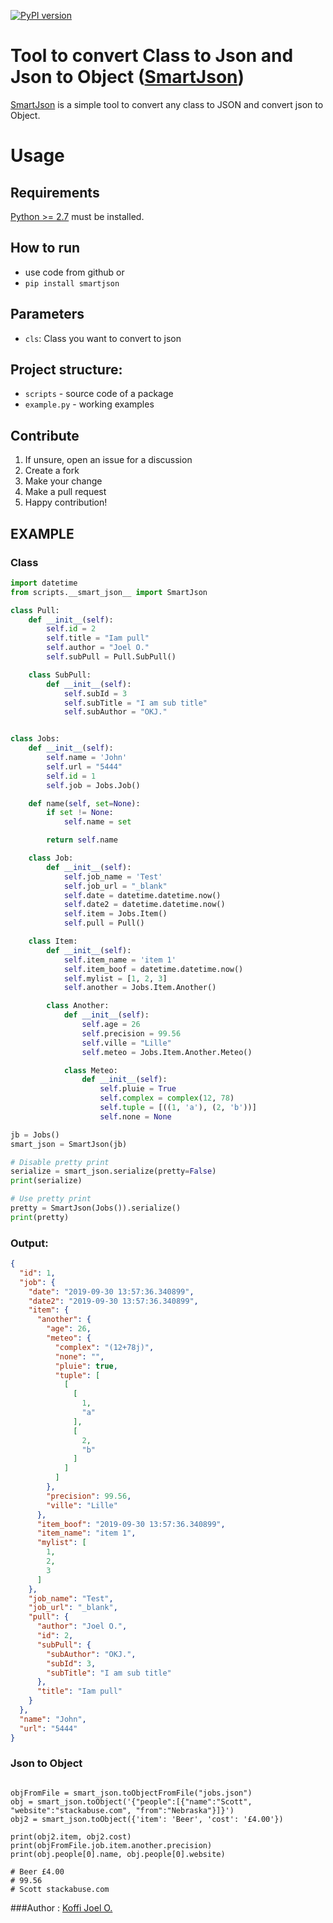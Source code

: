 [![PyPI version](https://badge.fury.io/py/smartjson.svg)](https://pypi.org/project/smartjson/1.0.0/)
# Tool to convert Class to Json and Json to Object ([SmartJson](https://github.com/koffiisen/SmartJson))

[SmartJson](https://github.com/koffiisen/SmartJson) is a simple tool to convert any class to JSON and convert json to Object.

# Usage

## Requirements

[Python >= 2.7](https://www.python.org/downloads/) must be installed.

## How to run
* use code from github or
* `pip install smartjson`

## Parameters

* `cls`: Class you want to convert to json

## Project structure:

* `scripts` - source code of a package
* `example.py` - working examples

## Contribute

1. If unsure, open an issue for a discussion
1. Create a fork
1. Make your change
1. Make a pull request
1. Happy contribution!

## EXAMPLE

### Class

```python
import datetime
from scripts.__smart_json__ import SmartJson

class Pull:
    def __init__(self):
        self.id = 2
        self.title = "Iam pull"
        self.author = "Joel O."
        self.subPull = Pull.SubPull()

    class SubPull:
        def __init__(self):
            self.subId = 3
            self.subTitle = "I am sub title"
            self.subAuthor = "OKJ."


class Jobs:
    def __init__(self):
        self.name = 'John'
        self.url = "5444"
        self.id = 1
        self.job = Jobs.Job()

    def name(self, set=None):
        if set != None:
            self.name = set

        return self.name

    class Job:
        def __init__(self):
            self.job_name = 'Test'
            self.job_url = "_blank"
            self.date = datetime.datetime.now()
            self.date2 = datetime.datetime.now()
            self.item = Jobs.Item()
            self.pull = Pull()

    class Item:
        def __init__(self):
            self.item_name = 'item 1'
            self.item_boof = datetime.datetime.now()
            self.mylist = [1, 2, 3]
            self.another = Jobs.Item.Another()

        class Another:
            def __init__(self):
                self.age = 26
                self.precision = 99.56
                self.ville = "Lille"
                self.meteo = Jobs.Item.Another.Meteo()

            class Meteo:
                def __init__(self):
                    self.pluie = True
                    self.complex = complex(12, 78)
                    self.tuple = [((1, 'a'), (2, 'b'))]
                    self.none = None

jb = Jobs()
smart_json = SmartJson(jb)

# Disable pretty print
serialize = smart_json.serialize(pretty=False)
print(serialize)

# Use pretty print
pretty = SmartJson(Jobs()).serialize()
print(pretty)

```

### Output: 
```json
{
  "id": 1,
  "job": {
    "date": "2019-09-30 13:57:36.340899",
    "date2": "2019-09-30 13:57:36.340899",
    "item": {
      "another": {
        "age": 26,
        "meteo": {
          "complex": "(12+78j)",
          "none": "",
          "pluie": true,
          "tuple": [
            [
              [
                1,
                "a"
              ],
              [
                2,
                "b"
              ]
            ]
          ]
        },
        "precision": 99.56,
        "ville": "Lille"
      },
      "item_boof": "2019-09-30 13:57:36.340899",
      "item_name": "item 1",
      "mylist": [
        1,
        2,
        3
      ]
    },
    "job_name": "Test",
    "job_url": "_blank",
    "pull": {
      "author": "Joel O.",
      "id": 2,
      "subPull": {
        "subAuthor": "OKJ.",
        "subId": 3,
        "subTitle": "I am sub title"
      },
      "title": "Iam pull"
    }
  },
  "name": "John",
  "url": "5444"
}
```
### Json to Object
```text

objFromFile = smart_json.toObjectFromFile("jobs.json")
obj = smart_json.toObject('{"people":[{"name":"Scott", "website":"stackabuse.com", "from":"Nebraska"}]}')
obj2 = smart_json.toObject({'item': 'Beer', 'cost': '£4.00'})

print(obj2.item, obj2.cost)
print(objFromFile.job.item.another.precision)
print(obj.people[0].name, obj.people[0].website)

# Beer £4.00
# 99.56
# Scott stackabuse.com

```

###Author : [Koffi Joel O.](https://github.com/koffiisen)


